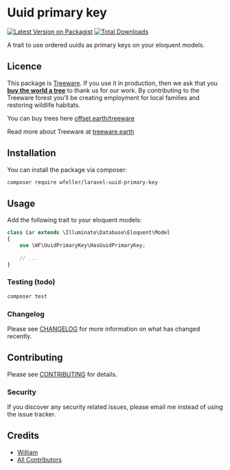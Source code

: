 # Uuid primary key

[![Latest Version on Packagist](https://img.shields.io/packagist/v/wfeller/laravel-uuid-primary-key.svg?style=flat-square)](https://packagist.org/packages/wfeller/laravel-uuid-primary-key)
[![Total Downloads](https://img.shields.io/packagist/dt/wfeller/laravel-uuid-primary-key.svg?style=flat-square)](https://packagist.org/packages/wfeller/laravel-uuid-primary-key)

A trait to use ordered uuids as primary keys on your eloquent models.

## Licence
This package is [Treeware](https://treeware.earth). If you use it in production, then we ask that you [**buy the world a tree**](https://plant.treeware.earth/wfeller/laravel-uuid-primary-key) to thank us for our work. By contributing to the Treeware forest you’ll be creating employment for local families and restoring wildlife habitats.

You can buy trees here [offset.earth/treeware](https://plant.treeware.earth/{vendor}/{package})

Read more about Treeware at [treeware.earth](http://treeware.earth)

## Installation

You can install the package via composer:

```bash
composer require wfeller/laravel-uuid-primary-key
```

## Usage

Add the following trait to your eloquent models:

``` php
class Car extends \Illuminate\Database\Eloquent\Model
{
    use \WF\UuidPrimaryKey\HasUuidPrimaryKey;
    
    // ...
}
```

### Testing (todo)

``` bash
composer test
```

### Changelog

Please see [CHANGELOG](CHANGELOG.md) for more information on what has changed recently.

## Contributing

Please see [CONTRIBUTING](CONTRIBUTING.md) for details.

### Security

If you discover any security related issues, please email me instead of using the issue tracker.

## Credits

- [William](https://github.com/wfeller)
- [All Contributors](../../contributors)
